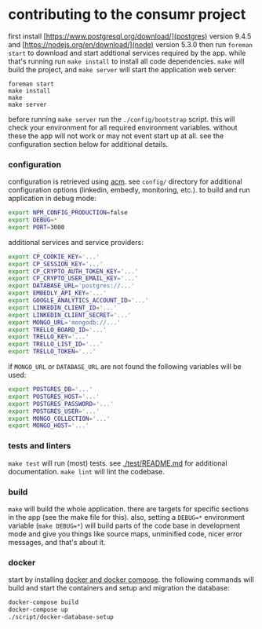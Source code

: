 # contributing to the consumr project

first install [https://www.postgresql.org/download/](postgres) version 9.4.5
and [https://nodejs.org/en/download/](node) version 5.3.0 then run `foreman
start` to download and start addtional services required by the app. while
that's running run `make install` to install all code dependencies. `make` will
build the project, and `make server` will start the application web server:

```
foreman start
make install
make
make server
```

before running `make server` run the `./config/bootstrap` script. this will
check your environment for all required environment variables. without these
the app will not work or may not event start up at all. see the configuration
section below for additional details.

### configuration

configuration is retrieved using [acm](https://www.npmjs.com/package/acm). see
`config/` directory for additional configuration options (linkedin, embedly,
monitoring, etc.). to build and run application in debug mode:

```bash
export NPM_CONFIG_PRODUCTION=false
export DEBUG=*
export PORT=3000
```

additional services and service providers:

```bash
export CP_COOKIE_KEY='...'
export CP_SESSION_KEY='...'
export CP_CRYPTO_AUTH_TOKEN_KEY='...'
export CP_CRYPTO_USER_EMAIL_KEY='...'
export DATABASE_URL='postgres://...'
export EMBEDLY_API_KEY='...'
export GOOGLE_ANALYTICS_ACCOUNT_ID='...'
export LINKEDIN_CLIENT_ID='...'
export LINKEDIN_CLIENT_SECRET='...'
export MONGO_URL='mongodb://...'
export TRELLO_BOARD_ID='...'
export TRELLO_KEY='...'
export TRELLO_LIST_ID='...'
export TRELLO_TOKEN='...'
```

if `MONGO_URL` or `DATABASE_URL` are not found the following variables will be
used:

```bash
export POSTGRES_DB='...'
export POSTGRES_HOST='...'
export POSTGRES_PASSWORD='...'
export POSTGRES_USER='...'
export MONGO_COLLECTION='...'
export MONGO_HOST='...'
```

### tests and linters

`make test` will run (most) tests. see [./test/README.md](test/README.md) for
additional documentation. `make lint` will lint the codebase.

### build

`make` will build the whole application. there are targets for specific
sections in the app (see the make file for this). also, setting a `DEBUG=*`
environment variable (`make DEBUG=*`) will build parts of the code base in
development mode and give you things like source maps, unminified code, nicer
error messages, and that's about it.

### docker

start by installing [docker and docker compose](https://docs.docker.com/compose/install/).
the following commands will build and start the containers and setup and
migration the database:

```bash
docker-compose build
docker-compose up
./script/docker-database-setup
```
